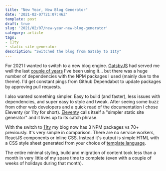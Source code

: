 ```yaml
---
title: "New Year, New Blog Generator"
date: '2021-02-07T21:07:46Z'
template: post
draft: true
slug: '2021/02/07/new-year-new-blog-generator'
category: article
tags:
- 11ty
- static site generator
description: "Switched the blog from Gatsby to 11ty"
--- 
```


For 2021 I wanted to switch to a new blog engine. [GatsbyJS](https://www.gatsbyjs.com) had served me well the last [couple of years](/2018/03/31/new-year-new-blog/) I've been using it... but there was a huge number of dependencies with the NPM packages I used (mainly due to the theme). I'd get constant pings from Github Dependabot to update packages by approving pull requests. 

I also wanted something simpler. Easy to build (and faster), less issues with dependencies, and super easy to style and tweak. After seeing some buzz from other web developers and a quick read of the documentation I chose Eleventy (or 11ty for short). [Eleventy](https://www.11ty.dev) calls itself a "simpler static site generator" and it lives up to its catch phrase. 

With the switch to [11ty](https://www.11ty.dev) my blog now has 3 NPM packages vs 70+ previously. It's very simple in comparison. There are no service workers, ReactJS components or inline CSS. Instead it's output is simple HTML with a CSS style sheet generated from your choice of [template language](https://www.11ty.dev/docs/). 

The entire minimal styling, build and migration of content took less than a month in very little of my spare time to complete (even with a couple of weeks of holidays during that month). 
